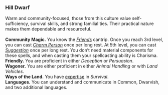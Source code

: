 ### Hill Dwarf

Warm and community-focused, those from this culture value self-sufficiency, survival skills, and strong familial ties.
Their practical nature makes them dependable and resourceful.
\
\
**Community Magic.**
You know the _[<span class="spell">Friends</span>](#Friends_friends)_ cantrip.
Once you reach 3rd level, you can cast _[<span class="spell">Charm Person</span>](#Charm_Person_charm_person)_ once per long rest.
At 5th level, you can cast _[<span class="spell">Suggestion</span>](#Suggestion_suggestion)_ once per long rest.
You don’t need material components for these spells, and when casting them your spellcasting ability is Charisma.
\
**Friendly.**
You are proficient in either _Deception_ or _Persuasion_.
\
**Wagoner.**
You are either proficient in either _Animal Handling_ or with _Land Vehicles_.
\
**Ways of the Land.**
You have [expertise](#Proficiency_Bonus_expertise) in _Survival_.
\
**Languages.**
You can understand and communicate in Common, Dwarvish, and two additional languages.
